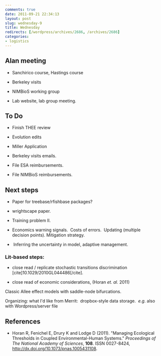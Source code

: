 ```yaml
---
comments: true
date: 2011-09-21 22:34:13
layout: post
slug: wednesday-9
title: Wednesday
redirects: [/wordpress/archives/2686, /archives/2686]
categories:
- logistics
---
```


## Alan meeting





	
  * Sanchirico course, Hastings course

	
  * Berkeley visits

	
  * NIMBioS working group

	
  * Lab website, lab group meeting.




## To Do





	
  * Finish THEE review

	
  * Evolution edits

	
  * Miller Application



	
  * Berkeley visits emails.

	
  * File ESA reimbursements.

	
  * File NIMBioS reimbursements.




## Next steps





	
  * Paper for treebase/rfishbase packages?

	
  * wrightscape paper.

	
  * Training problem II.

	
  * Economics warning signals.  Costs of errors.  Updating (multiple decision points). Mitigation strategy.

	
  *  Inferring the uncertainty in model, adaptive management.




### Lit-based steps:





	
  * close read / replicate stochastic transitions discrimination [cite]10.1029/2010GL044486[/cite].

	
  * close read of economic considerations, (Horan _et. al._ 2011)


Classic Allee effect models with saddle-node bifurcations.

Organizing: what I'd like from Merrit:  dropbox-style data storage.  _e.g_. also with Wordpress/server file

## References


- Horan R, Fenichel E, Drury K and Lodge D (2011).
"Managing Ecological Thresholds in Coupled Environmental-Human Systems."
*Proceedings of The National Academy of Sciences*, **108**.
ISSN 0027-8424, <a href="http://dx.doi.org/10.1073/pnas.1005431108">http://dx.doi.org/10.1073/pnas.1005431108</a>.
